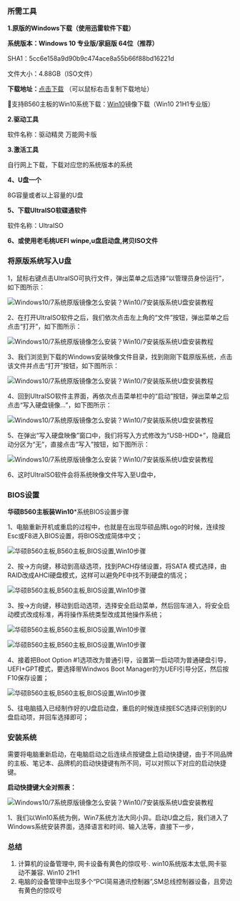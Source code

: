 ### **所需工具**

**1.原版的Windows下载（使用迅雷软件下载）**

**系统版本：Windows 10 专业版/家庭版  64位（推荐）**

SHA1：5cc6e158a9d90b9c474ace8a55b66f88bd16221d

文件大小：4.88GB（ISO文件）

**下载地址：**[点击下载](ed2k://|file|cn_windows_10_multi-edition_version_1709_updated_dec_2017_x64_dvd_100406696.iso|5242322944|7D89E63B0C4B5881DBCDB042FF1EB8F3|/) （可以鼠标右击复制下载地址）

支持B560主板的Win10系统下载：[Win10](http://www.baiyunxitong.com/soft/windows/5485.html)镜像下载（Win10 21H1专业版）

**2.驱动工具**

软件名称：驱动精灵 万能网卡版

**3.激活工具**

自行网上下载，下载对应您的系统版本的系统

**4、U盘一个**

8G容量或者以上容量的U盘

**5、下载UltraISO软碟通软件**

软件名称：UltraISO

**6、或使用老毛桃UEFI winpe,u盘启动盘,拷贝ISO文件**

### **将原版系统写入U盘**

1，鼠标右键点击UltraISO可执行文件，弹出菜单之后选择“以管理员身份运行”，如下图所示：

![Windows10/7系统原版镜像怎么安装？Win10/7安装版系统U盘安装教程](images/1-1P425120143b8.jpg)

2、在打开UltraISO软件之后，我们依次点击左上角的“文件”按钮，弹出菜单之后点击“打开”，如下图所示：

![Windows10/7系统原版镜像怎么安装？Win10/7安装版系统U盘安装教程](images/1-1P4251205441A.jpg)

3、我们浏览到下载的Windows安装映像文件目录，找到刚刚下载原版系统，点击该文件并点击“打开”按钮，如下图所示：

![Windows10/7系统原版镜像怎么安装？Win10/7安装版系统U盘安装教程](images/1-1P425120940Z6.jpg)

4、回到UltraISO软件主界面，再依次点击菜单栏中的“启动”按钮，弹出菜单之后点击“写入硬盘镜像...”，如下图所示：

![Windows10/7系统原版镜像怎么安装？Win10/7安装版系统U盘安装教程](images/1-1P425121356195.jpg)

5、在弹出“写入硬盘映像”窗口中，我们将写入方式修改为“USB-HDD+”，隐藏启动分区为“无”，直接点击“写入”按钮，如下图所示：

![Windows10/7系统原版镜像怎么安装？Win10/7安装版系统U盘安装教程](images/1-1P425121U6415.jpg)

6、这时UltraISO软件会将系统映像文件写入至U盘中，

### BIOS设置

**华硕B560主板装Win10***系统BIOS设置步骤

1、电脑重新开机或重启的过程中，也就是在出现华硕品牌Logo的时候，连续按Esc或F8进入BIOS设置，将BIOS改成简体中文；

![华硕B560主板,B560主板,BIOS设置,Win10步骤](images/6-210412151949293.png)

2、按→方向键，移动到高级选项，找到PACH存储设置，将SATA 模式选择，由RAID改成AHCI硬盘模式，这样可以避免PE中找不到硬盘的情况；

![华硕B560主板,B560主板,BIOS设置,Win10步骤](images/6-21041215230c38.png)

3、按→方向键，移动到启动选项，选择安全启动菜单，然后回车进入，将安全启动模式改成标准，再将操作系统类型改成其他操作系统；

![华硕B560主板,B560主板,BIOS设置,Win10步骤](images/6-21041215260I47.png)

![华硕B560主板,B560主板,BIOS设置,Win10步骤](images/6-210412152620515.png)

4、接着把Boot Option #1选项改为普通引导，设置第一启动项为普通硬盘引导，UEFI+GPT模式，要选择带Windwos Boot Manager的为UEFI引导分区，然后按F10保存设置；

![华硕B560主板,B560主板,BIOS设置,Win10步骤](images/6-21041215311RN.png)

5、往电脑插入已经制作好的U盘启动盘，重启的时候连续按ESC选择识别到的U盘启动项，并回车选择即可；

### **安装系统**

需要将电脑重新启动，在电脑启动之后连续点按键盘上启动快捷键，由于不同品牌的主板、笔记本、品牌机的启动快捷键有所不同，可以对照以下对应的启动快捷键。

**启动快捷键大全对照表：**

![Windows10/7系统原版镜像怎么安装？Win10/7安装版系统U盘安装教程](images/1-1P42512323TX.jpg)

1、我们以Win10系统为例，Win7系统方法大同小异。启动U盘之后，我们进入了Windows系统安装界面，选择语言和时间、输入法等，直接下一步，

### 总结

1. 计算机的设备管理中, 网卡设备有黄色的惊叹号·. win10系统版本太低,网卡驱动不兼容.  Win10 21H1
2. 电脑的设备管理中出现多个“PCI简易通讯控制器”,SM总线控制器设备，且旁边有黄色的惊叹号

